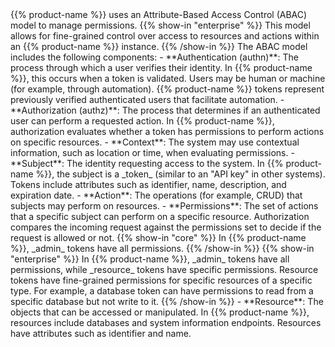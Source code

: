 <!-->
{{% product-name %}} uses an Attribute-Based Access Control (ABAC) model to
manage permissions.

{{% show-in "enterprise" %}}
This model allows for fine-grained control over access to resources and actions
within an {{% product-name %}} instance.
{{% /show-in %}}

The ABAC model includes the following components:

- **Authentication (authn)**: The process through which a user verifies their identity.
  In {{% product-name %}}, this occurs when a token is validated.
  Users may be human or machine (for example, through automation).
  {{% product-name %}} tokens represent previously verified authenticated users that facilitate automation.

- **Authorization (authz)**: The process that determines if an authenticated user can perform a requested action.
  In {{% product-name %}}, authorization evaluates whether a token has permissions to perform actions on specific resources.

- **Context**: The system may use contextual information, such as location or time,
  when evaluating permissions.

- **Subject**: The identity requesting access to the system.
  In {{% product-name %}}, the subject is a _token_ (similar to an "API key" in other systems).
  Tokens include attributes such as identifier, name, description, and expiration date.

- **Action**: The operations (for example, CRUD) that subjects may perform on resources.

- **Permissions**: The set of actions that a specific subject can perform on a specific resource.
  Authorization compares the incoming request against the permissions set to decide if the request is allowed or not.
  {{% show-in "core" %}}
  In {{% product-name %}}, _admin_ tokens have all permissions.
  {{% /show-in %}} 
  {{% show-in "enterprise" %}}
  In {{% product-name %}}, _admin_ tokens have all permissions, while _resource_ tokens have specific permissions.
  Resource tokens have fine-grained permissions for specific resources of a specific type.
  For example, a database token can have permissions to read from a specific database but not write to it.
  {{% /show-in %}}

- **Resource**: The objects that can be accessed or manipulated.
  In {{% product-name %}}, resources include databases and system information endpoints.
  Resources have attributes such as identifier and name.